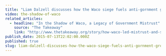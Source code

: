 ```yaml
---
title: "Liam Dalzell discusses how the Waco siege fuels anti-gornment groups"
video: the-shadow-of-waco
related_articles:
  - headline: "In the Shadow of Waco, a Legacy of Government Mistrust"
    source: "The Takeaway"
    link: "http://www.thetakeaway.org/story/how-waco-led-mistrust-and-suspicion-federal-government/"
publish_date: 2015-07-13T22:02:00.000Z
published: true
slug: liam-dalzell-discusses-how-the-waco-siege-fuels-anti-gornment-groups
---
```


